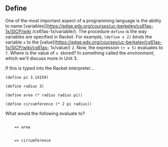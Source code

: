 ## Define

One of the most important aspect of a programming language is the ability to
name [variables](https://edge.edx.org/courses/uc-berkeley/cs61as-1x/SICP/wiki
/cs61as-1x/variable/). The procedure `define` is the way variables are specified
in Racket. For example, `(define x 2)` _binds_ the variable `x` to the
[value](https://edge.edx.org/courses/uc-berkeley/cs61as-1x/SICP/wiki/cs61as-
1x/value/) `2`. Now, the expression `(+ x 5)` evaluates to `7`. Where is the
value of `x `stored? In something called the _environment_, which we'll
discuss more in Unit 3.

If this is typed into the Racket interpreter...

`(define pi 3.14159)`

`(define radius 3)`

`(define area (* radius radius pi))`

`(define circumference (* 2 pi radius))`

What would the following evaluate to?

<div class="mc">

<pre><code>
	=> area
</code></pre>
<ans text="(* 3 3 3.14159)" explanation="When you define a variable, you should fully evaluate the value"></ans>
<ans text="28.27431" explanation="Nice!!" correct></ans>
<ans text="ERROR" explanation="Try evaluating the expression again!"></ans>
<!-- and so on -->
</div>

<div class="mc">

<pre><code>
	=> circumference
</code></pre>
<ans text="18.84954" explanation="Nice!!" correct></ans>
<ans text="28.27431" explanation="Whoops!! Try evaluating the value for *circumference*" correct></ans>
<ans text="circumference" explanation="The interpreter will return the *value* of circumference"></ans>
<!-- and so on -->
</div>

